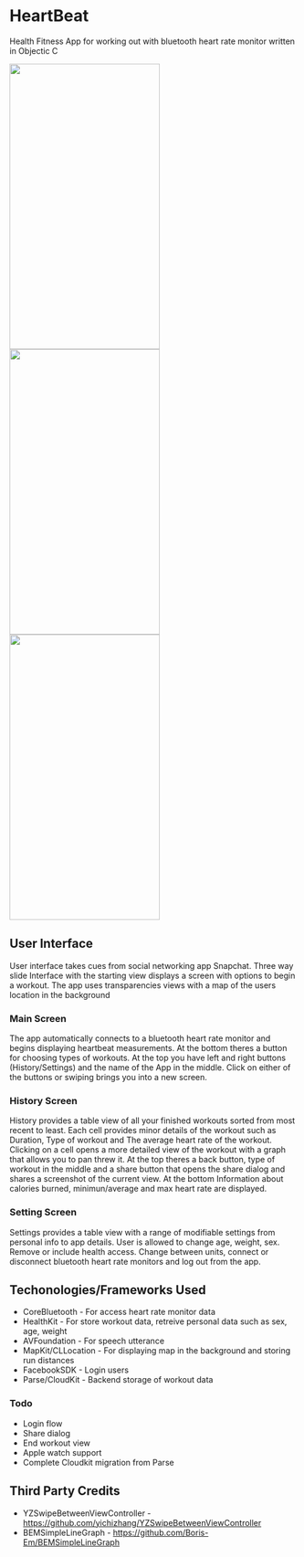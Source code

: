 # HeartBeat
Health Fitness App for working out with bluetooth heart rate monitor written in Objectic C


 <img src="http://i.imgur.com/QJ2za48.jpg" width="263" height="500">     <img src="http://i.imgur.com/f0QqzMt.jpg" width="263" height="500">     <img src="http://i.imgur.com/RMOTeXO.jpg" width="263" height="500">
 
 
## User Interface
User interface takes cues from social networking app Snapchat. Three way slide Interface with the starting view displays a screen with options to begin a workout. The app uses transparencies views with a map of the users location in the background
### Main Screen
The app automatically connects to a bluetooth heart rate monitor and begins displaying heartbeat measurements. At the bottom theres a button for choosing types of workouts. At the top you have left and right buttons (History/Settings) and the name of the App in the middle. Click on either of the buttons or swiping brings you into a new screen.
### History Screen
History provides a table view of all your finished workouts sorted from most recent to least. Each cell provides minor details of the workout such as Duration, Type of workout and The average heart rate of the workout. Clicking on a cell opens a more detailed view of the workout with a graph that allows you to pan threw it. At the top theres a back button, type of workout in the middle and a share button that opens the share dialog and shares a screenshot of the current view. At the bottom Information about calories burned, minimun/average and max heart rate are displayed.
### Setting Screen
Settings provides a table view with a range of modifiable settings from personal info to app details. User is allowed to change age, weight, sex. Remove or include health access. Change between units, connect or disconnect bluetooth heart rate monitors and log out from the app.

## Techonologies/Frameworks Used
* CoreBluetooth - For access heart rate monitor data
* HealthKit - For store workout data, retreive personal data such as sex, age, weight
* AVFoundation - For speech utterance 
* MapKit/CLLocation - For displaying map in the background and storing run distances
* FacebookSDK - Login users
* Parse/CloudKit - Backend storage of workout data

### Todo 
* Login flow
* Share dialog
* End workout view
* Apple watch support
* Complete Cloudkit migration from Parse

## Third Party Credits 
* YZSwipeBetweenViewController - https://github.com/yichizhang/YZSwipeBetweenViewController
* BEMSimpleLineGraph - https://github.com/Boris-Em/BEMSimpleLineGraph
